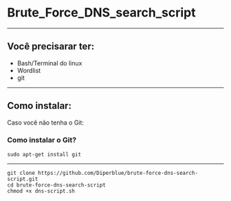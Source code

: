 # Brute_Force_DNS_search_script

---
## Você precisarar ter:
  * Bash/Terminal do linux
  * Wordlist
  * git
---
## Como instalar:
  Caso você não tenha o Git:
### Como instalar o Git?
~~~
sudo apt-get install git
~~~
---
~~~
git clone https://github.com/Diperblue/brute-force-dns-search-script.git
cd brute-force-dns-search-script
chmod +x dns-script.sh
~~~
